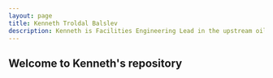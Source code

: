 ```yaml
---
layout: page
title: Kenneth Troldal Balslev
description: Kenneth is Facilities Engineering Lead in the upstream oil & gas industry, as well as an enthusiastic (spare-time) computer programmer
---
```


## Welcome to Kenneth's repository
